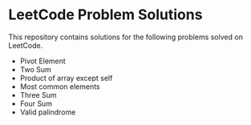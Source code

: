 # LeetCode Problem Solutions
This repository contains solutions for the following problems solved on LeetCode.

- Pivot Element
- Two Sum
- Product of array except self
- Most common elements
- Three Sum
- Four Sum
- Valid palindrome